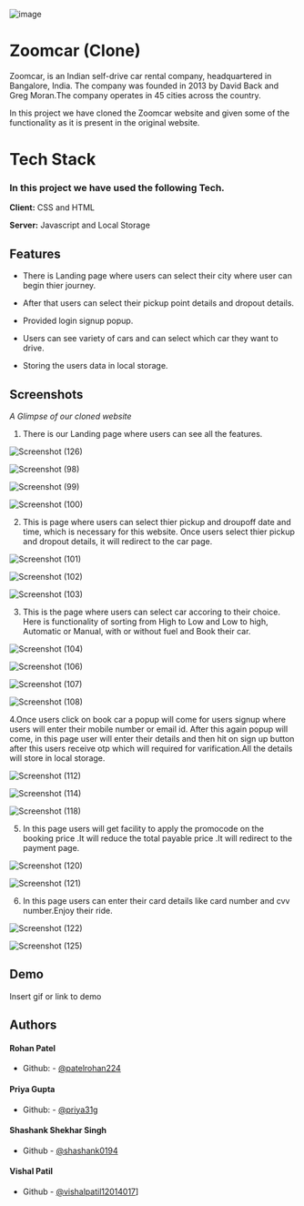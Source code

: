 ![image](https://www.zoomcar.com/build/img/zoom-logo-color.e3ec2e4b625f1a06ddb9a6ac765abb19.png)

    
# Zoomcar (Clone)

Zoomcar, is an Indian self-drive car rental company, headquartered in Bangalore, India. The company was founded in 2013 by David Back and Greg Moran.The company operates in 45 cities across the country.
 
 In this project we have cloned the Zoomcar website and given some of the functionality as it is present in the original website.
 
 
  
# Tech Stack

### In this project we have used the following Tech.

**Client:** CSS and HTML

**Server:** Javascript and Local Storage




  
## Features

-  There is Landing page where users can select their city where user can begin thier journey. 

-  After that users can select their pickup point details and dropout details. 

- Provided login signup popup.

- Users can see variety of cars and can select which car they want to drive.

- Storing the users data in local storage.


  



## Screenshots

_A Glimpse of our cloned website_

   1. There is our Landing page where users can see all the features.
    
     
   ![Screenshot (126)](https://raw.githubusercontent.com/vishalpatil12014017/self-drive-car-rentals/shashank/html/Screenshot%20(126).png)

   ![Screenshot (98)](https://raw.githubusercontent.com/vishalpatil12014017/self-drive-car-rentals/shashank/html/Screenshot%20(98).png)

   ![Screenshot (99)](https://raw.githubusercontent.com/vishalpatil12014017/self-drive-car-rentals/shashank/html/Screenshot%20(99).png)

   ![Screenshot (100)](https://raw.githubusercontent.com/vishalpatil12014017/self-drive-car-rentals/shashank/html/Screenshot%20(100).png)
   

   2. This is page where users can select thier pickup and droupoff  date and time, which is necessary for this website. Once users select thier pickup and dropout details, it will redirect to the car page. 
    
    
    
   ![Screenshot (101)](https://raw.githubusercontent.com/vishalpatil12014017/self-drive-car-rentals/shashank/html/Screenshot%20(101).png)

   ![Screenshot (102)](https://raw.githubusercontent.com/vishalpatil12014017/self-drive-car-rentals/shashank/html/Screenshot%20(102).png)

   ![Screenshot (103)](https://raw.githubusercontent.com/vishalpatil12014017/self-drive-car-rentals/shashank/html/Screenshot%20(103).png)


   3. This is the page where users can select car accoring to their choice. Here is functionality of sorting from High to Low and Low to high, Automatic or Manual, with or without fuel and Book their car.  

   ![Screenshot (104)](https://raw.githubusercontent.com/vishalpatil12014017/self-drive-car-rentals/shashank/html/Screenshot%20(104).png)


   
   ![Screenshot (106)](https://raw.githubusercontent.com/vishalpatil12014017/self-drive-car-rentals/shashank/html/Screenshot%20(106).png)

   
   ![Screenshot (107)](https://raw.githubusercontent.com/vishalpatil12014017/self-drive-car-rentals/shashank/html/Screenshot%20(107).png)

    
   ![Screenshot (108)](https://raw.githubusercontent.com/vishalpatil12014017/self-drive-car-rentals/shashank/html/Screenshot%20(108).png)





   4.Once users click on book car a popup will come for users signup where users will enter their mobile number or email id. After this again popup will come, in this page user will enter their details and then hit on sign up button after this users receive otp which will required for varification.All the details will store in local storage. 
   
   
   
   ![Screenshot (112)](https://raw.githubusercontent.com/vishalpatil12014017/self-drive-car-rentals/shashank/html/Screenshot%20(112).png)

   

   ![Screenshot (114)](https://raw.githubusercontent.com/vishalpatil12014017/self-drive-car-rentals/shashank/html/Screenshot%20(114).png)

   ![Screenshot (118)](https://raw.githubusercontent.com/vishalpatil12014017/self-drive-car-rentals/shashank/html/Screenshot%20(118).png)




    
   5. In this page users will get facility to apply the promocode on the booking price .It will reduce the total payable price .It will redirect to the payment page.
   
   
    
   ![Screenshot (120)](https://raw.githubusercontent.com/vishalpatil12014017/self-drive-car-rentals/shashank/html/Screenshot%20(120).png)

   ![Screenshot (121)](https://raw.githubusercontent.com/vishalpatil12014017/self-drive-car-rentals/shashank/html/Screenshot%20(121).png)





   6. In this page users can enter their card details like card number and cvv number.Enjoy their ride.



   
   ![Screenshot (122)](https://raw.githubusercontent.com/vishalpatil12014017/self-drive-car-rentals/shashank/html/Screenshot%20(122).png)

   ![Screenshot (125)](https://raw.githubusercontent.com/vishalpatil12014017/self-drive-car-rentals/shashank/html/Screenshot%20(125).png)

  
## Demo

Insert gif or link to demo


  
## Authors

#### Rohan Patel
- Github: - [@patelrohan224](https://github.com/patelrohan224)
#### Priya Gupta
- Github: - [@priya31g](https://github.com/priya31g)
#### Shashank Shekhar Singh
- Github  - [@shashank0194](https://github.com/shashank0194)
#### Vishal Patil
- Github  - [@vishalpatil12014017](https://github.com/vishalpatil12014017)]







  

  
